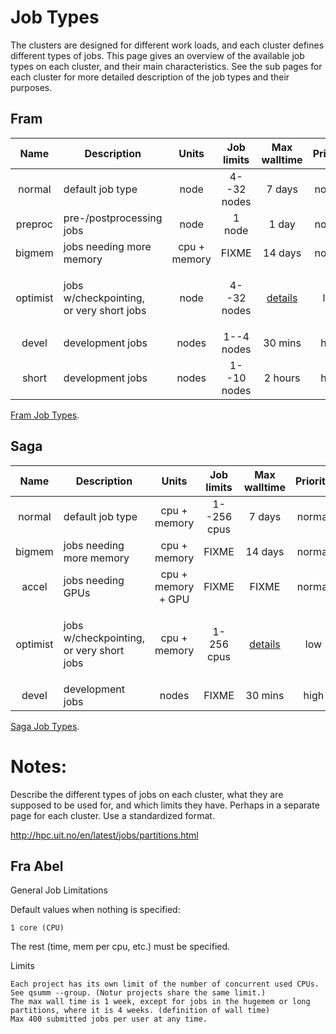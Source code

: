 # Job Types

The clusters are designed for different work loads, and each cluster
defines different types of jobs.  This page gives an overview of the
available job types on each cluster, and their main characteristics.
See the sub pages for each cluster for more detailed description of
the job types and their purposes.

## Fram


| Name     | Description                                          | Units        | Job limits  | Max walltime                 | Priority |
|:--------:|------------------------------------------------------|:------------:|:-----------:|:----------------------------:|:--------:|
| normal   | default job type                                     | node         | 4--32 nodes | 7 days                       | normal   |
| preproc  | pre-/postprocessing jobs                             | node         | 1 node      | 1 day                        | normal   |
| bigmem   | jobs needing more memory                             | cpu + memory | FIXME       | 14 days                      | normal   |
| optimist | <p>jobs w/checkpointing,<br/> or very short jobs</p> | node         | 4--32 nodes | [details](fram_job_types.md) | low      |
| devel    | development jobs                                     | nodes        | 1--4 nodes  | 30 mins                      | high     |
| short    | development jobs                                     | nodes        | 1--10 nodes | 2 hours                      | high     |

[Fram Job Types](fram_job_types.md).

## Saga

| Name     | Description                                          | Units              | Job limits  | Max walltime                 | Priority |
|:--------:|------------------------------------------------------|:------------------:|:-----------:|:----------------------------:|:--------:|
| normal   | default job type                                     | cpu + memory       | 1--256 cpus | 7 days                       | normal   |
| bigmem   | jobs needing more memory                             | cpu + memory       | FIXME       | 14 days                      | normal   |
| accel    | jobs needing GPUs                                    | cpu + memory + GPU | FIXME       | FIXME                        | normal   |
| optimist | <p>jobs w/checkpointing,<br/> or very short jobs</p> | cpu + memory       | 1-256 cpus  | [details](saga_job_types.md) | low      |
| devel    | development jobs                                     | nodes              | FIXME       | 30 mins                      | high     |

[Saga Job Types](fram_job_types.md).


# Notes:

Describe the different types of jobs on each cluster, what they are supposed
to be used for, and which limits they have.  Perhaps in a separate page for
each cluster.  Use a standardized format.

http://hpc.uit.no/en/latest/jobs/partitions.html

## Fra Abel

General Job Limitations

Default values when nothing is specified:

    1 core (CPU)

The rest (time, mem per cpu, etc.) must be specified.

Limits

    Each project has its own limit of the number of concurrent used CPUs. See qsumm --group. (Notur projects share the same limit.)
    The max wall time is 1 week, except for jobs in the hugemem or long partitions, where it is 4 weeks. (definition of wall time)
    Max 400 submitted jobs per user at any time.
